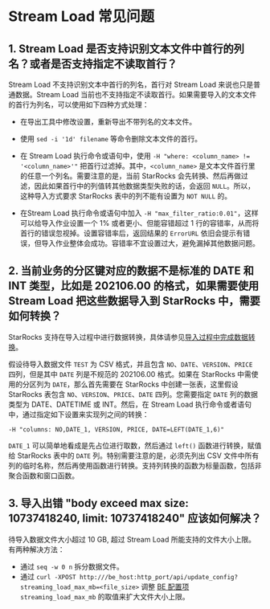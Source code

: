 # Stream Load 常见问题

## 1. Stream Load 是否支持识别文本文件中首行的列名？或者是否支持指定不读取首行？

Stream Load 不支持识别文本中首行的列名，首行对 Stream Load 来说也只是普通数据。Stream Load 当前也不支持指定不读取首行。如果需要导入的文本文件的首行为列名，可以使用如下四种方式处理：

- 在导出工具中修改设置，重新导出不带列名的文本文件。

- 使用 `sed -i '1d' filename` 等命令删除文本文件的首行。

- 在 Stream Load 执行命令或语句中，使用 `-H "where: <column_name> != '<column_name>'"` 把首行过滤掉。其中，`<column_name>` 是文本文件首行里的任意一个列名。需要注意的是，当前 StarRocks 会先转换、然后再做过滤，因此如果首行中的列值转其他数据类型失败的话，会返回 `NULL`。所以，这种导入方式要求 StarRocks 表中的列不能有设置为 `NOT NULL` 的。

- 在Stream Load 执行命令或语句中加入 `-H "max_filter_ratio:0.01"`，这样可以给导入作业设置一个 1% 或者更小、但能容错超过 1 行的容错率，从而将首行的错误忽视掉。设置容错率后，返回结果的 `ErrorURL` 依旧会提示有错误，但导入作业整体会成功。容错率不宜设置过大，避免漏掉其他数据问题。

## 2. 当前业务的分区键对应的数据不是标准的 DATE 和 INT 类型，比如是 202106.00 的格式，如果需要使用 Stream Load 把这些数据导入到 StarRocks 中，需要如何转换？

StarRocks 支持在导入过程中进行数据转换，具体请参见[导入过程中完成数据转换](/loading/Etl_in_loading.md)。

假设待导入数据文件 `TEST` 为 CSV 格式，并且包含 `NO`、`DATE`、`VERSION`、`PRICE` 四列，但是其中 `DATE` 列是不规范的 202106.00 格式。如果在 StarRocks 中需使用的分区列为 `DATE`，那么首先需要在 StarRocks 中创建一张表，这里假设 StarRocks 表包含 `NO`、`VERSION`、`PRICE`、`DATE` 四列。您需要指定 `DATE` 列的数据类型为 DATE、DATETIME 或 INT。然后，在 Stream Load 执行命令或者语句中，通过指定如下设置来实现列之间的转换：

```Plain
-H "columns: NO,DATE_1, VERSION, PRICE, DATE=LEFT(DATE_1,6)"
```

`DATE_1` 可以简单地看成是先占位进行取数，然后通过 `left()` 函数进行转换，赋值给 StarRocks 表中的 `DATE` 列。特别需要注意的是，必须先列出 CSV 文件中所有列的临时名称，然后再使用函数进行转换。支持列转换的函数为标量函数，包括非聚合函数和窗口函数。

## 3. 导入出错 "body exceed max size: 10737418240, limit: 10737418240" 应该如何解决？

待导入数据文件大小超过 10 GB, 超过 Stream Load 所能支持的文件大小上限。有两种解决方法：

- 通过 `seq -w 0 n` 拆分数据文件。
- 通过 `curl -XPOST http:///be_host:http_port/api/update_config?streaming_load_max_mb=<file_size>` 调整 [BE 配置项](../../administration/Configuration.md#配置-be-动态参数) `streaming_load_max_mb` 的取值来扩大文件大小上限。
